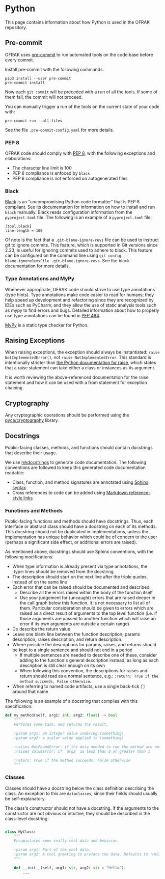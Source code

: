 # Python

This page contains information about how Python is used in the OFRAK repository.

## Pre-commit
OFRAK uses [pre-commit](https://pre-commit.com/) to run automated tools on the code base before every commit.

Install pre-commit with the following commands:
```shell
pip3 install --user pre-commit
pre-commit install
```

Now each `git commit` will be preceded with a run of all the tools. If some of them fail, the commit will not proceed.

You can manually trigger a run of the tools on the current state of your code with:
```shell
pre-commit run --all-files
```

See the file `.pre-commit-config.yaml` for more details.

### PEP 8
OFRAK code should comply with [PEP 8](https://www.python.org/dev/peps/pep-0008/), with the following exceptions and elaborations:

- The character line limit is 100
- PEP 8 compliance is enfoced by `black`
- PEP 8 compliance is not enforced on autogenerated files

### Black
[Black](https://github.com/psf/black) is an "uncompromising Python code formatter" that is PEP 8 compliant. See its documentation for information on how to install and run `black` manually. Black reads configuration information from the `pyproject.toml` file. The following is an example of a `pyproject.toml` file:

```
[tool.black]
line-length = 100
```

Of note is the fact that a `.git-blame-ignore-revs` file can be used to instruct git to ignore commits. This feature, which is supported in Git versions since 2.23, is useful for ignoring commits used to adhere to black. This feature can be configured on the command line using `git config blame.ignoreRevsFile .git-blame-ignore-revs`. See the black documentation for more details.

### Type Annotations and MyPy
Whenever appropriate, OFRAK code should strive to use type annotations (type hints). Type annotations make code easier to read for humans; they help speed up development and refactoring since they are recognized by IDEs such as PyCharm; and they allow the use of static analysis tools such as mypy to find errors and bugs. Detailed information about how to properly use type annotations can be found in [PEP 484](https://www.python.org/dev/peps/pep-0484/).

[MyPy](http://mypy-lang.org/) is a static type checker for Python.

## Raising Exceptions
When raising exceptions, the exception should always be instantiated: `raise NotImplementedError()`, not `raise NotImplementedError`. This standard is intentionally stricter than [the Python documentation for raise](https://docs.python.org/3/reference/simple_stmts.html#raise), which states that a raise statement can take either a class or instances as its argument.

It is worth reviewing the above-referenced documentation for the raise statement and how it can be used with a from statement for exception chaining.

## Cryptography
Any cryptographic operations should be performed using the [pyca/cryptography](https://cryptography.io/en/latest/) library.

## Docstrings
Public-facing classes, methods, and functions should contain docstrings that describe their usage.

We use [mkdocstrings](https://github.com/mkdocstrings/mkdocstrings) to generate code documentation. The following conventions are followed to keep this generated code documentation readable:

- Class, function, and method signatures are annotated using [Sphinx syntax](https://sphinx-rtd-tutorial.readthedocs.io/en/latest/docstrings.html)
- Cross references to code can be added using [Markdown reference-style links](https://mkdocstrings.github.io/usage/#cross-references)

### Functions and Methods
Public-facing functions and methods should have docstrings. Thus, each interface or abstract class should have a docstring on each of its methods. This docstring should not be duplicated in implementations, unless the implementation has unique behavior which could be of concern to the user (perhaps a significant side effect, or additional errors are raised).

As mentioned above, docstrings should use Sphinx conventions, with the following modifications:

- When type information is already present via type annotations, the :type: lines should be removed from the docstring
- The description should start on the next line after the triple quotes, instead of on the same line
- Each error that can be raised should be documented and described:
    - Describe all the errors raised within the body of the function itself
    - Use your judgement for (uncaught) errors that are raised deeper in the call graph below this function. It is not necessary to list all of them. Particular consideration should be given to errors which are raised as a direct result of arguments to the top level function (i.e. if those arguments are passed to another function which will raise an error if its own arguments are outside a certain range).
- Do describe the return value
- Leave one blank line between the function description, params description, raises description, and return description.
- Where possible the descriptions for params, raises, and returns should be kept to a single sentence and should not end in a period
    - If multiple sentences are needed to describe one of these, consider adding to the function's general description instead, as long as each description is still clear enough on its own
    - When following this convention, the descriptions for raises and return should read as a normal sentence, e.g.: `:return: True if the method succeeds, False otherwise`.
- When referring to named code artifacts, use a single back-tick (`) around that name

The following is an example of a docstring that complies with this specification:
```python
def my_method(self, arg1: int, arg2: float) -> bool
    """
    Performs some task, and returns the result.

    :param arg1: an integer value indexing (something)
    :param arg2: a scalar value applied to (something)

    :raises NotFoundError: if the data needed to run the method are not present
    :raises ValueError: if `arg2` is less than 0 or greater than 1

    :return: True if the method succeeds, False otherwise
    """
```

### Classes
Classes should have a docstring below the class definition describing the class. An exception to this are `dataclasses`, since their fields should usually be self-explanatory.

The class's constructor should not have a docstring. If the arguments to the constructor are not obvious or intuitive, they should be described in the class-level docstring:

```python

class MyClass:
    """
    Encapsulates some really cool data and behavior.

    :param arg1: Part of the cool data.
    :param arg2: A cool greeting to preface the data. Defaults to 'Hello'
    """

    def __init__(self, arg1: str, arg2: str = "Hello"):
        ...
```
